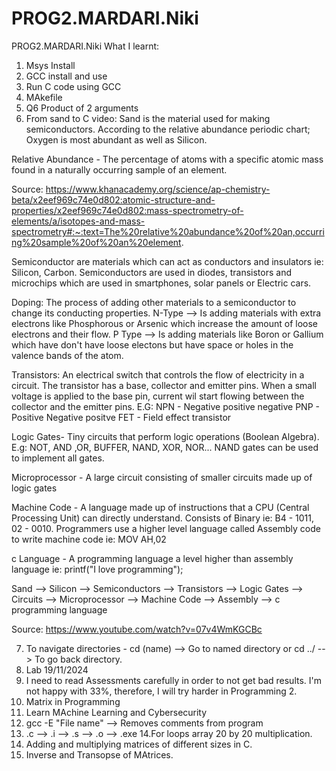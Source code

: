 # PROG2.MARDARI.Niki
PROG2.MARDARI.Niki
What I learnt:
1. Msys Install
2. GCC install and use
3. Run C code using GCC
4. MAkefile
5. Q6 Product of 2 arguments
6. From sand to C video:
Sand is the material used for making semiconductors.
According to the relative abundance periodic chart; Oxygen is most abundant as well as Silicon. 

Relative Abundance - The percentage of atoms with a specific atomic mass found in a naturally occurring sample of an element.

Source: https://www.khanacademy.org/science/ap-chemistry-beta/x2eef969c74e0d802:atomic-structure-and-properties/x2eef969c74e0d802:mass-spectrometry-of-elements/a/isotopes-and-mass-spectrometry#:~:text=The%20relative%20abundance%20of%20an,occurring%20sample%20of%20an%20element.

Semiconductor are materials which can act as conductors and insulators ie: Silicon, Carbon.
Semiconductors are used in diodes, transistors and microchips which are used in smartphones, solar panels or Electric cars.

Doping: The process of adding other materials to a semiconductor to change its conducting properties.
N-Type --> Is adding materials with extra electrons like Phosphorous or Arsenic which increase the amount of loose electrons and their flow.
P Type -->  Is adding materials like Boron or Gallium which have don't have loose electons but have space or holes in the valence bands of the atom.

Transistors: An electrical switch that controls the flow of electricity in a circuit. The transistor has a base, collector and emitter pins. When a small voltage is applied to the base pin, current wil start flowing between the collector and the emitter pins.
E.G: NPN - Negative positive negative 
     PNP - Positive Negative positve 
     FET - Field effect transistor 

Logic Gates- Tiny circuits that perform logic operations (Boolean Algebra).  
E.g: NOT, AND ,OR, BUFFER, NAND, XOR, NOR...
NAND gates can be used to implement all gates. 

Microprocessor - A large circuit consisting of smaller circuits made up of logic gates 

Machine Code - A language made up of instructions that a CPU (Central Processing Unit) can directly understand. Consists of Binary ie: B4 - 1011, 02 - 0010. Programmers use a higher level language called Assembly code to write machine code ie: MOV AH,02

c Language - A programming language a level higher than assembly language ie: printf("I love programming");

Sand --> Silicon --> Semiconductors --> Transistors --> Logic Gates --> Circuits --> Microprocessor --> Machine Code --> Assembly --> c programming language 

Source: https://www.youtube.com/watch?v=07v4WmKGCBc

7. To navigate directories - cd (name) --> Go to named directory or cd ../ --> To go back directory.
8. Lab 19/11/2024
9. I need to read Assessments carefully in order to not get bad results. I'm not happy with 33%, therefore, I will try harder in Programming 2.
10. Matrix  in Programming 
11. Learn MAchine Learning and Cybersecurity
12. gcc -E "File name" --> Removes comments from program
13. .c --> .i --> .s --> .o --> .exe
14.For loops array 20 by 20 multiplication.
15. Adding and multiplying matrices of different sizes in C.
16. Inverse and Transopse of MAtrices.
<Work in progress>